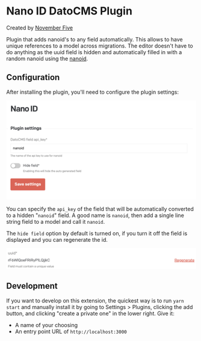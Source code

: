 # Nano ID DatoCMS Plugin

Created by [November Five](https://www.novemberfive.co/)

Plugin that adds nanoid's to any field automatically. This allows to have unique references to a model across migrations. The editor doesn't have to do anything as the uuid field is hidden and automatically filled in with a random nanoid using the [nanoid](https://github.com/ai/nanoid).

## Configuration

After installing the plugin, you'll need to configure the plugin settings:

![Configuration screenshot](./docs/configuration.png)

You can specify the `api_key` of the field that will be automatically converted to a hidden "`nanoid`" field. A good name is `nanoid`, then add a single line string field to a model and call it `nanoid`.

The `hide field` option by default is turned on, if you turn it off the field is displayed and you can regenerate the id.

![Field](./docs/field.png)

## Development

If you want to develop on this extension, the quickest way is to run `yarn start` and manually install it by going to Settings > Plugins,
clicking the add button, and clicking "create a private one" in the lower right. Give it:

- A name of your choosing
- An entry point URL of `http://localhost:3000`
